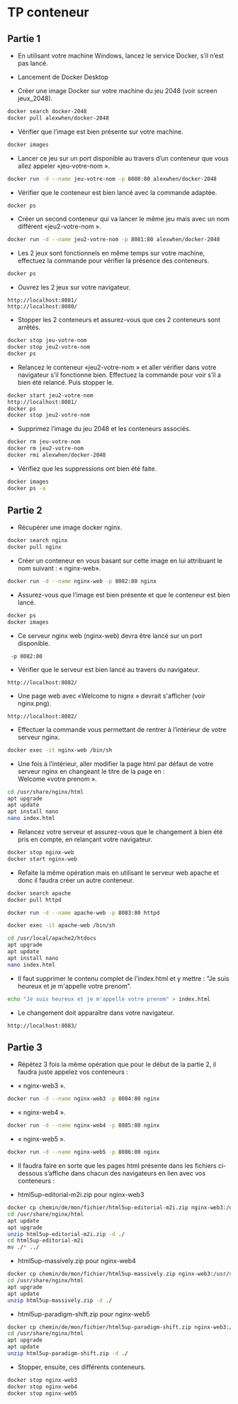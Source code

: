 # TP conteneur

## Partie 1

- En utilisant votre machine Windows, lancez le service Docker, s’il n’est pas lancé.
- Lancement de Docker Desktop

- Créer une image Docker sur votre machine du jeu 2048 (voir screen jeux_2048).

```sh
docker search docker-2048
docker pull alexwhen/docker-2048
```

- Vérifier que l’image est bien présente sur votre machine.

```sh
docker images
```

- Lancer ce jeu sur un port disponible au travers d’un conteneur que vous allez appeler «jeu-votre-nom ».

```sh
docker run -d --name jeu-votre-nom -p 8080:80 alexwhen/docker-2048
```

- Vérifier que le conteneur est bien lancé avec la commande adaptée.

```sh
docker ps
```

- Créer un second conteneur qui va lancer le même jeu mais avec un nom différent «jeu2-votre-nom ».

```sh
docker run -d --name jeu2-votre-nom -p 8081:80 alexwhen/docker-2048
```

- Les 2 jeux sont fonctionnels en même temps sur votre machine, effectuez la commande pour vérifier la présence des conteneurs.

```sh
docker ps
```

- Ouvrez les 2 jeux sur votre navigateur.

```
http://localhost:8081/
http://localhost:8080/
```

- Stopper les 2 conteneurs et assurez-vous que ces 2 conteneurs sont arrêtés.

```sh
docker stop jeu-votre-nom
docker stop jeu2-votre-nom
docker ps
```

- Relancez le conteneur «jeu2-votre-nom » et aller vérifier dans votre navigateur s’il fonctionne bien. Effectuez la commande pour voir s’il a bien été relancé. Puis stopper le.

```sh
docker start jeu2-votre-nom
http://localhost:8081/
docker ps
docker stop jeu2-votre-nom
```

- Supprimez l’image du jeu 2048 et les conteneurs associés.

```sh
docker rm jeu-votre-nom
docker rm jeu2-votre-nom
docker rmi alexwhen/docker-2048
```

- Vérifiez que les suppressions ont bien été faite.

```sh
docker images
docker ps -a
```

## Partie 2

- Récupérer une image docker nginx.

```sh
docker search nginx
docker pull nginx
```

- Créer un conteneur en vous basant sur cette image en lui attribuant le nom suivant : « nginx-web».

```sh
docker run -d --name nginx-web -p 8082:80 nginx
```

- Assurez-vous que l’image est bien présente et que le conteneur est bien lancé.

```sh
docker ps
docker images
```

- Ce serveur nginx web (nginx-web) devra être lancé sur un port disponible.

```
 -p 8082:80
```

- Vérifier que le serveur est bien lancé au travers du navigateur.

```
http://localhost:8082/
```

- Une page web avec «Welcome to nignx » devrait s'afficher (voir nginx.png).

```
http://localhost:8082/
```

- Effectuer la commande vous permettant de rentrer à l’intérieur de votre serveur nginx.

```sh
docker exec -it nginx-web /bin/sh
```

- Une fois à l’intérieur, aller modifier la page html par défaut de votre serveur nginx en changeant le titre de la page en :  
  Welcome «votre prenom ».

```sh
cd /usr/share/nginx/html
apt upgrade
apt update
apt install nano
nano index.html
```

- Relancez votre serveur et assurez-vous que le changement à bien été pris en compte, en relançant votre navigateur.

```sh
docker stop nginx-web
docker start nginx-web
```

- Refaite la même opération mais en utilisant le serveur web apache et donc il faudra créer un autre conteneur.

```sh
docker search apache
docker pull httpd
```

```sh
docker run -d --name apache-web -p 8083:80 httpd
```

```sh
docker exec -it apache-web /bin/sh
```

```sh
cd /usr/local/apache2/htdocs
apt upgrade
apt update
apt install nano
nano index.html
```

- Il faut supprimer le contenu complet de l'index.html et y mettre : "Je suis heureux et je m'appelle votre prenom".

```sh
echo "Je suis heureux et je m'appelle votre prenom" > index.html
```

- Le changement doit apparaître dans votre navigateur.

```
http://localhost:8083/
```

## Partie 3

- Répétez 3 fois la même opération que pour le début de la partie 2, il faudra juste appelez vos conteneurs :

- « nginx-web3 ».

```sh
docker run -d --name nginx-web3 -p 8084:80 nginx
```

- « nginx-web4 ».

```sh
docker run -d --name nginx-web4 -p 8085:80 nginx
```

- « nginx-web5 ».

```sh
docker run -d --name nginx-web5 -p 8086:80 nginx
```

- Il faudra faire en sorte que les pages html présente dans les fichiers ci-dessous s’affiche dans chacun des navigateurs en lien avec vos conteneurs :

- html5up-editorial-m2i.zip pour nginx-web3

```sh
docker cp chemin/de/mon/fichier/html5up-editorial-m2i.zip nginx-web3:/usr/share/nginx/html
cd /usr/share/nginx/html
apt update
apt upgrade
unzip html5up-editorial-m2i.zip -d ./
cd html5up-editorial-m2i
mv ./* ../
```

- html5up-massively.zip pour nginx-web4

```sh
docker cp chemin/de/mon/fichier/html5up-massively.zip nginx-web3:/usr/share/nginx/html
cd /usr/share/nginx/html
apt upgrade
apt update
unzip html5up-massively.zip -d ./
```

- html5up-paradigm-shift.zip pour nginx-web5

```sh
docker cp chemin/de/mon/fichier/html5up-paradigm-shift.zip nginx-web3:/usr/share/nginx/html
cd /usr/share/nginx/html
apt upgrade
apt update
unzip html5up-paradigm-shift.zip -d ./
```

- Stopper, ensuite, ces différents conteneurs.

```sh
docker stop nginx-web3
docker stop nginx-web4
docker stop nginx-web5
```
